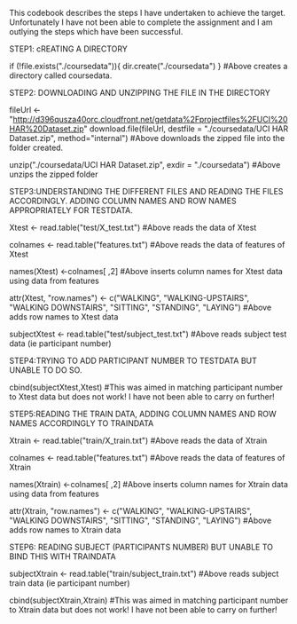 This codebook describes the steps I have undertaken to achieve the target. Unfortunately I have not been able to complete the assignment and I am outlying the steps which have been successful.


STEP1: cREATING A DIRECTORY

if (!file.exists("./coursedata")){
dir.create("./coursedata")
}
#Above creates a directory called coursedata.



STEP2: DOWNLOADING AND UNZIPPING THE FILE IN THE DIRECTORY

fileUrl <- "http://d396qusza40orc.cloudfront.net/getdata%2Fprojectfiles%2FUCI%20HAR%20Dataset.zip"
download.file(fileUrl, destfile = "./coursedata/UCI HAR Dataset.zip", method="internal")
#Above downloads the zipped file into the folder created.

unzip("./coursedata/UCI HAR Dataset.zip", exdir = "./coursedata")
#Above unzips the zipped folder



STEP3:UNDERSTANDING THE DIFFERENT FILES AND READING THE FILES ACCORDINGLY. ADDING COLUMN NAMES AND ROW NAMES APPROPRIATELY FOR TESTDATA.

Xtest <- read.table("test/X_test.txt")
#Above reads the data of Xtest

colnames <- read.table("features.txt")
#Above reads the data of features of Xtest


names(Xtest) <-colnames[ ,2]
#Above inserts column names for Xtest data using data from features

attr(Xtest, "row.names") <- c("WALKING", "WALKING-UPSTAIRS", "WALKING DOWNSTAIRS", "SITTING", "STANDING", "LAYING")
#Above adds row names to Xtest data

subjectXtest <- read.table("test/subject_test.txt")
#Above reads subject test data (ie participant number)



STEP4:TRYING TO ADD PARTICIPANT NUMBER TO TESTDATA BUT UNABLE TO DO SO.

cbind(subjectXtest,Xtest)
#This was aimed in matching participant number to Xtest data but does not work!
I have not been able to carry on further!



STEP5:READING THE TRAIN DATA, ADDING COLUMN NAMES AND ROW NAMES ACCORDINGLY TO TRAINDATA

Xtrain <- read.table("train/X_train.txt")
#Above reads the data of Xtrain

colnames <- read.table("features.txt")
#Above reads the data of features of Xtrain

names(Xtrain) <-colnames[ ,2]
#Above inserts column names for Xtrain data using data from features

attr(Xtrain, "row.names") <- c("WALKING", "WALKING-UPSTAIRS", "WALKING DOWNSTAIRS", "SITTING", "STANDING", "LAYING")
#Above adds row names to Xtrain data


STEP6: READING SUBJECT (PARTICIPANTS NUMBER) BUT UNABLE TO BIND THIS WITH TRAINDATA

subjectXtrain <- read.table("train/subject_train.txt")
#Above reads subject train data (ie participant number)

cbind(subjectXtrain,Xtrain)
#This was aimed in matching participant number to Xtrain data but does not work!
I have not been able to carry on further!

